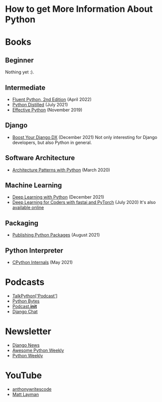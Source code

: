 # How to get More Information About Python

# Books

## Beginner
Nothing yet :).

## Intermediate

- [Fluent Python, 2nd Edition](https://www.oreilly.com/library/view/fluent-python-2nd/9781492056348/) (April 2022)
- [Python Distilled](http://www.dabeaz.com/python-distilled/) (July 2021)
- [Effective Python](https://effectivepython.com/) (November 2019)

## Django

- [Boost Your Django DX](https://adamchainz.gumroad.com/l/byddx) (December 2021) Not only interesting for Django developers, but also Python in general.

## Software Architecture

- [Architecture Patterns with Python](http://www.cosmicpython.com/book/preface.html) (March 2020)

## Machine Learning

- [Deep Learning with Python](https://www.manning.com/books/deep-learning-with-python-second-edition) (December 2021)
- [Deep Learning for Coders with fastai and PyTorch](https://www.oreilly.com/library/view/deep-learning-for/9781492045519/) (July 2020) It's also [available online](https://github.com/fastai/fastbook)

## Packaging

- [Publishing Python Packages](https://www.manning.com/books/publishing-python-packages) (August 2021)

## Python Interpreter

- [CPython Internals](https://realpython.com/products/cpython-internals-book/) (May 2021)

# Podcasts

- [TalkPython['Podcast']](https://talkpython.fm/)
- [Python Bytes](https://pythonbytes.fm/)
- [Podcast.__init__](https://www.pythonpodcast.com/)
- [Django Chat](https://www.pythonpodcast.com/)

# Newsletter

- [Django News](https://django-news.com)
- [Awesome Python Weekly](https://python.libhunt.com/newsletter)
- [Python Weekly](https://pythonweekly.com/)

# YouTube
- [anthonywritescode](https://www.youtube.com/channel/UC46xhU1EH7aywEgvA9syS3w)
- [Matt Layman](https://www.youtube.com/c/MattLayman)
